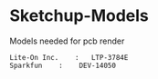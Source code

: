 # Sketchup-Models
Models needed for pcb render

```
Lite-On Inc.	:	LTP-3784E
Sparkfun	:	 DEV-14050	
```

